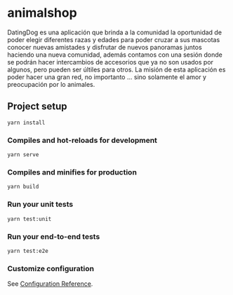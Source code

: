 # animalshop
DatingDog es una aplicación que brinda a la comunidad la oportunidad de poder elegir diferentes razas y edades para poder cruzar a sus mascotas conocer nuevas amistades y disfrutar de nuevos panoramas juntos haciendo una nueva comunidad, además contamos con una sesión donde se podrán hacer intercambios de accesorios que ya no son usados por algunos, pero pueden ser últiles para otros. La misión de esta aplicación es poder hacer una gran red, no importanto ... sino solamente el amor y preocupación por lo animales. 
## Project setup
```
yarn install
```

### Compiles and hot-reloads for development
```
yarn serve
```

### Compiles and minifies for production
```
yarn build
```

### Run your unit tests
```
yarn test:unit
```

### Run your end-to-end tests
```
yarn test:e2e
```

### Customize configuration
See [Configuration Reference](https://cli.vuejs.org/config/).
